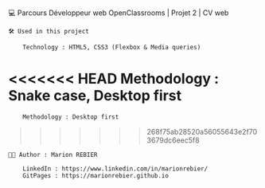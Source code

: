 💻 Parcours Développeur web OpenClassrooms | Projet 2 | CV web


	🛠 Used in this project

		Technology : HTML5, CSS3 (Flexbox & Media queries)
<<<<<<< HEAD
		Methodology : Snake case, Desktop first
=======
		Methodology : Desktop first
>>>>>>> 268f75ab28520a56055643e2f703679dc6eec5f8

	👩🏻 Author : Marion REBIER 

		LinkedIn : https://www.linkedin.com/in/marionrebier/
		GitPages : https://marionrebier.github.io 
